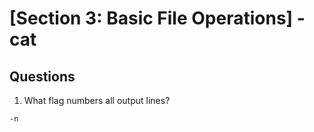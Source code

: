 # [Section 3: Basic File Operations] - cat

## Questions
1. What flag numbers all output lines?
```
-n
```
